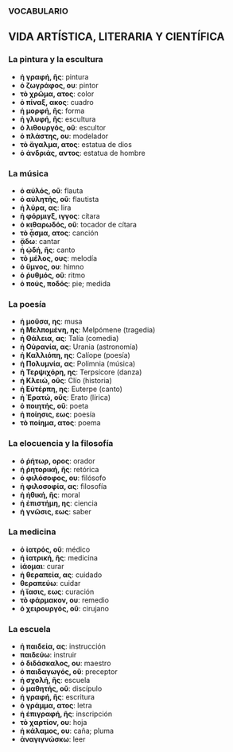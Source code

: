 ### **VOCABULARIO**  
## **VIDA ARTÍSTICA, LITERARIA Y CIENTÍFICA**  

### **La pintura y la escultura**  
- **ἡ γραφή, ῆς**: pintura  
- **ὁ ζωγράφος, ου**: pintor  
- **τὸ χρῶμα, ατος**: color  
- **ὁ πίναξ, ακος**: cuadro  
- **ἡ μορφή, ῆς**: forma  
- **ἡ γλυφή, ῆς**: escultura  
- **ὁ λιθουργός, οῦ**: escultor  
- **ὁ πλάστης, ου**: modelador  
- **τὸ ἄγαλμα, ατος**: estatua de dios  
- **ὁ ἀνδριάς, αντος**: estatua de hombre  

### **La música**  
- **ὁ αὐλός, οῦ**: flauta  
- **ὁ αὐλητής, οῦ**: flautista  
- **ἡ λύρα, ας**: lira  
- **ἡ φόρμιγξ, ιγγος**: cítara  
- **ὁ κιθαρωδός, οῦ**: tocador de cítara  
- **τὸ ᾆσμα, ατος**: canción  
- **ᾄδω**: cantar  
- **ἡ ᾠδή, ῆς**: canto  
- **τὸ μέλος, ους**: melodía  
- **ὁ ὕμνος, ου**: himno  
- **ὁ ῥυθμός, οῦ**: ritmo  
- **ὁ πούς, ποδός**: pie; medida  

### **La poesía**  
- **ἡ μοῦσα, ης**: musa  
- **ἡ Μελπομένη, ης**: Melpómene (tragedia)  
- **ἡ Θάλεια, ας**: Talía (comedia)  
- **ἡ Οὐρανία, ας**: Urania (astronomía)  
- **ἡ Καλλιόπη, ης**: Calíope (poesía)  
- **ἡ Πολυμνία, ας**: Polimnia (música)  
- **ἡ Τερψιχόρη, ης**: Terpsícore (danza)  
- **ἡ Κλειώ, οῦς**: Clío (historia)  
- **ἡ Εὐτέρπη, ης**: Euterpe (canto)  
- **ἡ Ἐρατώ, οῦς**: Erato (lírica)  
- **ὁ ποιητής, οῦ**: poeta  
- **ἡ ποίησις, εως**: poesía  
- **τὸ ποίημα, ατος**: poema  

### **La elocuencia y la filosofía**  
- **ὁ ῥήτωρ, ορος**: orador  
- **ἡ ῥητορική, ῆς**: retórica  
- **ὁ φιλόσοφος, ου**: filósofo  
- **ἡ φιλοσοφία, ας**: filosofía  
- **ἡ ἠθική, ῆς**: moral  
- **ἡ ἐπιστήμη, ης**: ciencia  
- **ἡ γνῶσις, εως**: saber  

### **La medicina**  
- **ὁ ἰατρός, οῦ**: médico  
- **ἡ ἰατρική, ῆς**: medicina  
- **ἰάομαι**: curar  
- **ἡ θεραπεία, ας**: cuidado  
- **θεραπεύω**: cuidar  
- **ἡ ἴασις, εως**: curación  
- **τὸ φάρμακον, ου**: remedio  
- **ὁ χειρουργός, οῦ**: cirujano  

### **La escuela**  
- **ἡ παιδεία, ας**: instrucción  
- **παιδεύω**: instruir  
- **ὁ διδάσκαλος, ου**: maestro  
- **ὁ παιδαγωγός, οῦ**: preceptor  
- **ἡ σχολή, ῆς**: escuela  
- **ὁ μαθητής, οῦ**: discípulo  
- **ἡ γραφή, ῆς**: escritura  
- **ὁ γράμμα, ατος**: letra  
- **ἡ ἐπιγραφή, ῆς**: inscripción  
- **τὸ χαρτίον, ου**: hoja  
- **ἡ κάλαμος, ου**: caña; pluma  
- **ἀναγιγνώσκω**: leer  